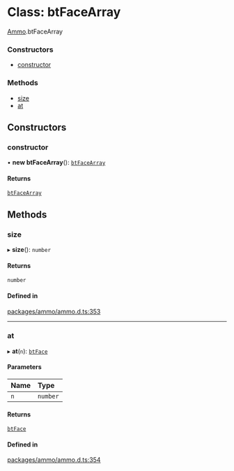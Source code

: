 # Class: btFaceArray

[Ammo](../modules/Ammo.md).btFaceArray

### Constructors

- [constructor](Ammo.btFaceArray.md#constructor)

### Methods

- [size](Ammo.btFaceArray.md#size)
- [at](Ammo.btFaceArray.md#at)

## Constructors

### constructor

• **new btFaceArray**(): [`btFaceArray`](Ammo.btFaceArray.md)

#### Returns

[`btFaceArray`](Ammo.btFaceArray.md)

## Methods

### size

▸ **size**(): `number`

#### Returns

`number`

#### Defined in

[packages/ammo/ammo.d.ts:353](https://github.com/Orillusion/orillusion/blob/main/packages/ammo/ammo.d.ts#L353)

___

### at

▸ **at**(`n`): [`btFace`](Ammo.btFace.md)

#### Parameters

| Name | Type |
| :------ | :------ |
| `n` | `number` |

#### Returns

[`btFace`](Ammo.btFace.md)

#### Defined in

[packages/ammo/ammo.d.ts:354](https://github.com/Orillusion/orillusion/blob/main/packages/ammo/ammo.d.ts#L354)
